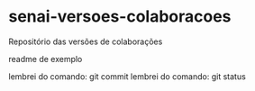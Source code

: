 # senai-versoes-colaboracoes
Repositório das versões de colaborações

readme de exemplo

lembrei do comando: git commit
lembrei do comando: git status


